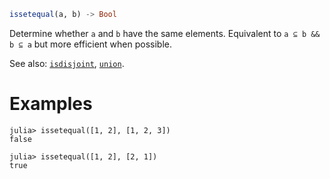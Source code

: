 ```julia
issetequal(a, b) -> Bool
```

Determine whether `a` and `b` have the same elements. Equivalent to `a ⊆ b && b ⊆ a` but more efficient when possible.

See also: [`isdisjoint`](@ref), [`union`](@ref).

# Examples

```jldoctest
julia> issetequal([1, 2], [1, 2, 3])
false

julia> issetequal([1, 2], [2, 1])
true
```
